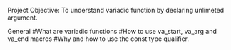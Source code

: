 Project Objective:
To understand variadic function by declaring unlimeted argument.

General
#What are variadic functions
#How to use va_start, va_arg and va_end macros
#Why and how to use the const type qualifier.
